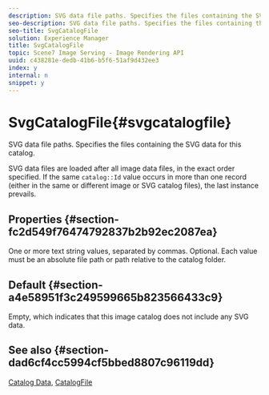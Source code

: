 ```yaml
---
description: SVG data file paths. Specifies the files containing the SVG data for this catalog.
seo-description: SVG data file paths. Specifies the files containing the SVG data for this catalog.
seo-title: SvgCatalogFile
solution: Experience Manager
title: SvgCatalogFile
topic: Scene7 Image Serving - Image Rendering API
uuid: c438281e-dedb-41b6-b5f6-51af9d432ee3
index: y
internal: n
snippet: y
---
```


# SvgCatalogFile{#svgcatalogfile}

SVG data file paths. Specifies the files containing the SVG data for this catalog.

SVG data files are loaded after all image data files, in the exact order specified. If the same `catalog::Id` value occurs in more than one record (either in the same or different image or SVG catalog files), the last instance prevails.

## Properties {#section-fc2d549f76474792837b2b92ec2087ea}

One or more text string values, separated by commas. Optional. Each value must be an absolute file path or path relative to the catalog folder.

## Default {#section-a4e58951f3c249599665b823566433c9}

Empty, which indicates that this image catalog does not include any SVG data.

## See also {#section-dad6cf4cc5994cf5bbed8807c96119dd}

[Catalog Data](../../../../../is_api/image_catalog/image-serving-api-ref/c-image-catalog-reference/c-overview/c-catalog-data-fields/c-catalog-data-fields.md#concept-b19581028ec44f98b9f5943624403d29), [CatalogFile](../../../../../is_api/image_catalog/image-serving-api-ref/c-image-catalog-reference/c-attributes-reference/r-catalogfile.md#reference-16498bb4cb33458697c1ab002ea8db79) 
